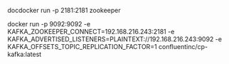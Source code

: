 docdocker run -p 2181:2181 zookeeper

docker run -p 9092:9092 -e KAFKA_ZOOKEEPER_CONNECT=192.168.216.243:2181 -e KAFKA_ADVERTISED_LISTENERS=PLAINTEXT://192.168.216.243:9092 -e KAFKA_OFFSETS_TOPIC_REPLICATION_FACTOR=1 confluentinc/cp-kafka:latest
